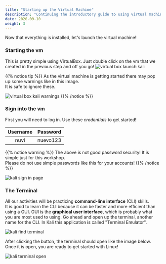 ```yaml
---
title: "Starting up the Virtual Machine"
description: "Continuing the introductory guide to using virtual machines."
date: 2020-09-10
weight: 3
---
```


Now that everything is installed, let's launch the virtual machine!

### Starting the vm
This is pretty simple using VirtualBox. Just double click on the vm that we created in the previous step and off you go!
![virtual box launch kali](../images/start-01.PNG?classes=border,shadow)

{{% notice tip %}}
As the virtual machine is getting started there may pop up some warnings like in this image.  
It is safe to ignore these.

![virtual box kali warnings](../images/start-02.PNG?classes=border,shadow)
{{% /notice %}}

### Sign into the vm
First you will need to log in. Use these *credentials* to get started!

| Username | Password |
| :---: | :---: |
| nuvi | nuevo123 |

{{% notice warning %}}
The above is not good password security! It is simple just for this workshop.  
Please do not use simple passwords like this for your accounts!
{{% /notice %}}

![kali sign in page](../images/start-03.PNG?classes=border,shadow)

### The Terminal
All our activities will be practicing <b>command-line interface</b> (CLI) skills.  
It is good to learn the CLI because it can be faster and more efficient than using a GUI.
GUI is the <b>graphical user interface</b>, which is probably what you are most used to using.
Go ahead and open up the terminal, another name for the CLI.
In Kali this application is called "Terminal Emulator".

![kali find terminal](../images/start-04.PNG?classes=border,shadow)

After clicking the button, the terminal should open like the image below.  
Once it is open, you are ready to get started with Linux!

![kali terminal open](../images/start-05.PNG?classes=border,shadow)